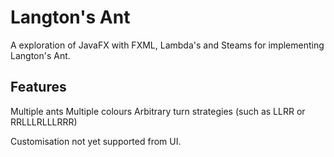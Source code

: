 Langton's Ant
=============

A exploration of JavaFX with FXML, Lambda's and Steams for implementing
Langton's Ant.

Features
--------

Multiple ants
Multiple colours
Arbitrary turn strategies (such as LLRR or RRLLLRLLLRRR)

Customisation not yet supported from UI.
